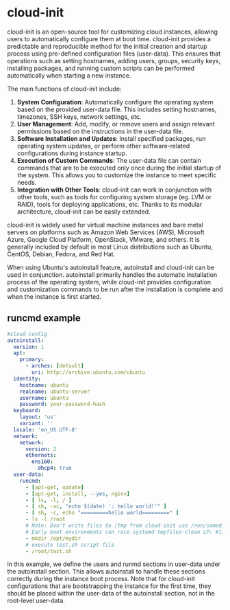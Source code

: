 # cloud-init

cloud-init is an open-source tool for customizing cloud instances, allowing users to automatically configure them at boot time. cloud-init provides a predictable and reproducible method for the initial creation and startup process using pre-defined configuration files (user-data). This ensures that operations such as setting hostnames, adding users, groups, security keys, installing packages, and running custom scripts can be performed automatically when starting a new instance.

The main functions of cloud-init include:

1. **System Configuration**: Automatically configure the operating system based on the provided user-data file. This includes setting hostnames, timezones, SSH keys, network settings, etc.
2. **User Management**: Add, modify, or remove users and assign relevant permissions based on the instructions in the user-data file.
3. **Software Installation and Updates**: Install specified packages, run operating system updates, or perform other software-related configurations during instance startup.
4. **Execution of Custom Commands**: The user-data file can contain commands that are to be executed only once during the initial startup of the system. This allows you to customize the instance to meet specific needs.
5. **Integration with Other Tools**: cloud-init can work in conjunction with other tools, such as tools for configuring system storage (eg. LVM or RAID), tools for deploying applications, etc. Thanks to its modular architecture, cloud-init can be easily extended.

cloud-init is widely used for virtual machine instances and bare metal servers on platforms such as Amazon Web Services (AWS), Microsoft Azure, Google Cloud Platform, OpenStack, VMware, and others. It is generally included by default in most Linux distributions such as Ubuntu, CentOS, Debian, Fedora, and Red Hat.

When using Ubuntu's autoinstall feature, autoinstall and cloud-init can be used in conjunction. autoinstall primarily handles the automatic installation process of the operating system, while cloud-init provides configuration and customization commands to be run after the installation is complete and when the instance is first started.

## runcmd example

```yaml
#cloud-config
autoinstall:
  version: 1
  apt:
    primary:
      - arches: [default]
        uri: http://archive.ubuntu.com/ubuntu
  identity:
    hostname: ubuntu
    realname: ubuntu-server
    username: ubuntu
    password: your-password-hash
  keyboard:
    layout: 'us'
    variant: ''
  locale: 'en_US.UTF-8'
  network:
    network:
      version: 2
      ethernets:
        ens160:
          dhcp4: true
  user-data:
    runcmd:
      - [apt-get, update]
      - [apt-get, install, --yes, nginx]
      - [ ls, -l, / ]
      - [ sh, -xc, "echo $(date) ': hello world!'" ]
      - [ sh, -c, echo "=========hello world=========" ]
      - ls -l /root
      # Note: Don't write files to /tmp from cloud-init use /run/somedir instead.
      # Early boot environments can race systemd-tmpfiles-clean LP: #1707222.
      - mkdir /opt/mydir
      # execute test.sh script file
      - /root/test.sh
```

In this example, we define the users and runmd sections in user-data under the autoinstall section. This allows autoinstall to handle these sections correctly during the instance boot process. Note that for cloud-init configurations that are bootstrapping the instance for the first time, they should be placed within the user-data of the autoinstall section, not in the root-level user-data.